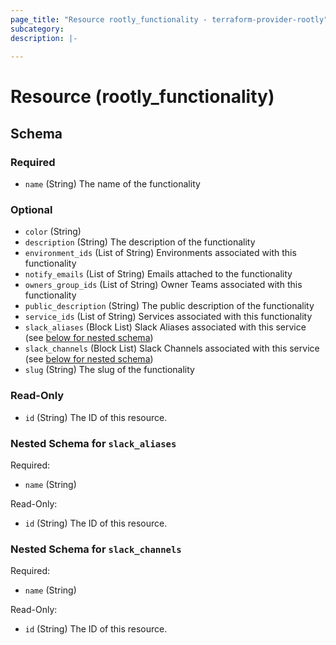 ```yaml
---
page_title: "Resource rootly_functionality - terraform-provider-rootly"
subcategory:
description: |-
    
---
```


# Resource (rootly_functionality)



<!-- schema generated by tfplugindocs -->
## Schema

### Required

- `name` (String) The name of the functionality

### Optional

- `color` (String)
- `description` (String) The description of the functionality
- `environment_ids` (List of String) Environments associated with this functionality
- `notify_emails` (List of String) Emails attached to the functionality
- `owners_group_ids` (List of String) Owner Teams associated with this functionality
- `public_description` (String) The public description of the functionality
- `service_ids` (List of String) Services associated with this functionality
- `slack_aliases` (Block List) Slack Aliases associated with this service (see [below for nested schema](#nestedblock--slack_aliases))
- `slack_channels` (Block List) Slack Channels associated with this service (see [below for nested schema](#nestedblock--slack_channels))
- `slug` (String) The slug of the functionality

### Read-Only

- `id` (String) The ID of this resource.

<a id="nestedblock--slack_aliases"></a>
### Nested Schema for `slack_aliases`

Required:

- `name` (String)

Read-Only:

- `id` (String) The ID of this resource.


<a id="nestedblock--slack_channels"></a>
### Nested Schema for `slack_channels`

Required:

- `name` (String)

Read-Only:

- `id` (String) The ID of this resource.
